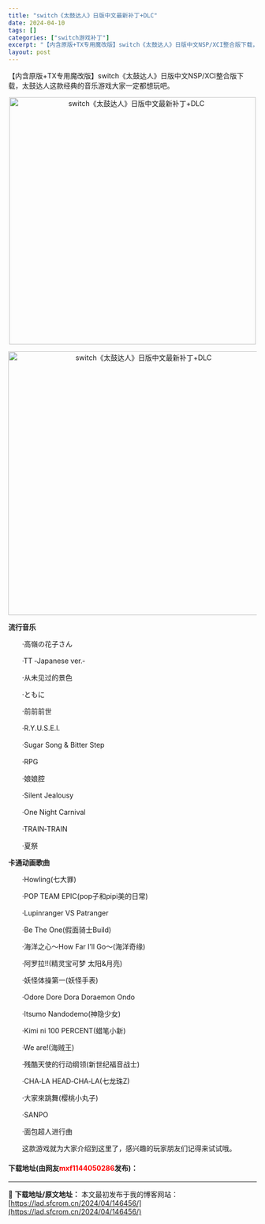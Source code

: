 ```yaml
---
title: "switch《太鼓达人》日版中文最新补丁+DLC"
date: 2024-04-10
tags: []
categories: ["switch游戏补丁"]
excerpt: "【内含原版+TX专用魔改版】switch《太鼓达人》日版中文NSP/XCI整合版下载，太鼓达人这款经典的音乐游戏大家一定都想玩吧。 流行音乐 　　&middot;高嶺の花子さん 　　&middot;TT ‐Japanese ver.‐ 　　&middot;从未见过的景色 　　&middot;ともに &hellip;"
layout: post
---
```


 <p>【内含原版+TX专用魔改版】switch《太鼓达人》日版中文NSP/XCI整合版下载，太鼓达人这款经典的音乐游戏大家一定都想玩吧。</p> <p align="center"><img align="" border="0" src="https://lad.sfcrom.cn/wp-content/uploads/2024/04/20240409_6615c6b197ada.webp" width="500" alt="switch《太鼓达人》日版中文最新补丁+DLC" /></p> <p align="center"><img align="" border="0" src="https://lad.sfcrom.cn/wp-content/uploads/2024/04/20240409_6615c6b226e61.webp" width="533" alt="switch《太鼓达人》日版中文最新补丁+DLC" /></p> <p><strong>流行音乐</strong></p> <p>　　&middot;高嶺の花子さん</p> <p>　　&middot;TT ‐Japanese ver.‐</p> <p>　　&middot;从未见过的景色</p> <p>　　&middot;ともに</p> <p>　　&middot;前前前世</p> <p>　　&middot;R.Y.U.S.E.I.</p> <p>　　&middot;Sugar Song &amp; Bitter Step</p> <p>　　&middot;RPG</p> <p>　　&middot;娘娘腔</p> <p>　　&middot;Silent Jealousy</p> <p>　　&middot;One Night Carnival</p> <p>　　&middot;TRAIN‐TRAIN</p> <p>　　&middot;夏祭</p> <p><strong>卡通动画歌曲</strong></p> <p>　　&middot;Howling(七大罪)</p> <p>　　&middot;POP TEAM EPIC(pop子和pipi美的日常)</p> <p>　　&middot;Lupinranger VS Patranger</p> <p>　　&middot;Be The One(假面骑士Build)</p> <p>　　&middot;海洋之心～How Far I&rsquo;ll Go～(海洋奇缘)</p> <p>　　&middot;阿罗拉!!(精灵宝可梦 太阳&amp;月亮)</p> <p>　　&middot;妖怪体操第一(妖怪手表)</p> <p>　　&middot;Odore Dore Dora Doraemon Ondo</p> <p>　　&middot;Itsumo Nandodemo(神隐少女)</p> <p>　　&middot;Kimi ni 100 PERCENT(蜡笔小新)</p> <p>　　&middot;We are!(海贼王)</p> <p>　　&middot;残酷天使的行动纲领(新世纪福音战士)</p> <p>　　&middot;CHA‐LA HEAD‐CHA‐LA(七龙珠Z)</p> <p>　　&middot;大家來跳舞(樱桃小丸子)</p> <p>　　&middot;SANPO</p> <p>　　&middot;面包超人进行曲</p> <p>　　这款游戏就为大家介绍到这里了，感兴趣的玩家朋友们记得来试试哦。</p> <p><h4>下载地址(由网友<font color="red">mxf1144050286</font>发布)：</h4></p> 

---
📖 **下载地址/原文地址：** 本文最初发布于我的博客网站：[https://lad.sfcrom.cn/2024/04/146456/](https://lad.sfcrom.cn/2024/04/146456/)
